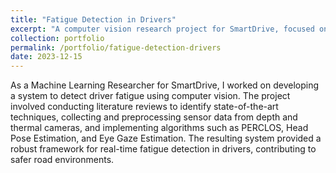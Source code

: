```yaml
---
title: "Fatigue Detection in Drivers"
excerpt: "A computer vision research project for SmartDrive, focused on detecting driver fatigue using sensor data and advanced algorithms."
collection: portfolio
permalink: /portfolio/fatigue-detection-drivers
date: 2023-12-15
---
```



As a Machine Learning Researcher for SmartDrive, I worked on developing a system to detect driver fatigue using computer vision. The project involved conducting literature reviews to identify state-of-the-art techniques, collecting and preprocessing sensor data from depth and thermal cameras, and implementing algorithms such as PERCLOS, Head Pose Estimation, and Eye Gaze Estimation. The resulting system provided a robust framework for real-time fatigue detection in drivers, contributing to safer road environments.
